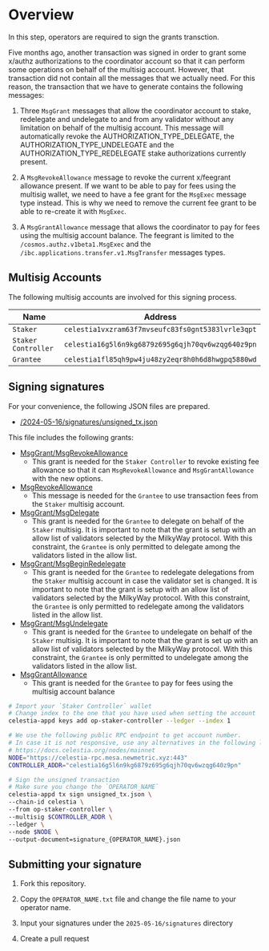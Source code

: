# Overview

In this step, operators are required to sign the grants transction.

Five months ago, another transaction was signed in order to grant some x/authz authorizations to the coordinator account so that it can perform some operations on behalf of the multisig account. However, that transaction did not contain all the messages that we actually need. 
For this reason, the transaction that we have to generate contains the following messages:

1. Three `MsgGrant` messages that allow the coordinator account to stake, redelegate and undelegate to and from any validator without any limitation on behalf of the multisig account.
This message will automatically revoke the AUTHORIZATION_TYPE_DELEGATE, the AUTHORIZATION_TYPE_UNDELEGATE and the AUTHORIZATION_TYPE_REDELEGATE stake authorizations currently present.

2. A `MsgRevokeAllowance` message to revoke the current x/feegrant allowance present. If we want to be able to pay for fees using the multisig wallet, we need to have a fee grant for the `MsgExec` message type instead. This is why we need to remove the current fee grant to be able to re-create it with `MsgExec`.

3. A `MsgGrantAllowance` message that allows the coordinator to pay for fees using the multisig account balance. The feegrant is limited to the `/cosmos.authz.v1beta1.MsgExec` and the `/ibc.applications.transfer.v1.MsgTransfer` messages types.

## Multisig Accounts

The following multisig accounts are involved for this signing process.

| Name | Address |
|---|---|
| `Staker`            |`celestia1vxzram63f7mvseufc83fs0gnt5383lvrle3qpt` |
| `Staker Controller` |`celestia16g5l6n9kg6879z695g6qjh70qv6wzqg640z9pn` |
| `Grantee`           |`celestia1fl85qh9pw4ju48zy2eqr8h0h6d8hwgpq5880wd` |

## Signing signatures

For your convenience, the following JSON files are prepared.

- [/2024-05-16/signatures/unsigned_tx.json](https://github.com/milkyway-labs/operators/blob/main/2024-05-16/signatures/unsigned_tx.json)

This file includes the following grants:
- [MsgGrant/MsgRevokeAllowance](https://github.com/cosmos/cosmos-sdk/blob/v0.46.14/proto/cosmos/feegrant/v1beta1/tx.proto#L20)
    - This grant is needed for the `Staker Controller` to revoke existing fee allowance so that it can `MsgRevokeAllowance` and `MsgGrantAllowance` with the new options.
- [MsgRevokeAllowance](https://github.com/cosmos/cosmos-sdk/blob/v0.46.14/proto/cosmos/feegrant/v1beta1/tx.proto#L20)
    - This message is needed for the `Grantee` to use transaction fees from the `Staker` multisig account.
- [MsgGrant/MsgDelegate](https://github.com/cosmos/cosmos-sdk/blob/v0.46.14/proto/cosmos/staking/v1beta1/tx.proto#L26)
    - This grant is needed for the `Grantee` to delegate on behalf of the `Staker` multisig. It is important to note that the grant is setup with an allow list of validators selected by the MilkyWay protocol. With this constraint, the `Grantee` is only permitted to delegate among the validators listed in the allow list.
- [MsgGrant/MsgBeginRedelegate](https://github.com/cosmos/cosmos-sdk/blob/v0.46.14/proto/cosmos/staking/v1beta1/tx.proto#L30)
    - This grant is needed for the `Grantee` to redelegate delegations from the `Staker` multisig account in case the validator set is changed. It is important to note that the grant is setup with an allow list of validators selected by the MilkyWay protocol. With this constraint, the `Grantee` is only permitted to redelegate among the validators listed in the allow list.
- [MsgGrant/MsgUndelegate](https://github.com/cosmos/cosmos-sdk/blob/v0.46.14/proto/cosmos/staking/v1beta1/tx.proto#L34)
    - This grant is needed for the `Grantee` to undelegate on behalf of the `Staker` multisig. It is important to note that the grant is set up with an allow list of validators selected by the MilkyWay protocol. With this constraint, the `Grantee` is only permitted to undelegate among the validators listed in the allow list.
- [MsgGrantAllowance](https://github.com/cosmos/cosmos-sdk/blob/v0.46.14/proto/cosmos/feegrant/v1beta1/tx.proto#L16)
    - This grant is needed for the `Grantee` to pay for fees using the multisig account balance

```bash
# Import your `Staker Controller` wallet
# Change index to the one that you have used when setting the account
celestia-appd keys add op-staker-controller --ledger --index 1

# We use the following public RPC endpoint to get account number.
# In case it is not responsive, use any alternatives in the following link
# https://docs.celestia.org/nodes/mainnet
NODE="https://celestia-rpc.mesa.newmetric.xyz:443"
CONTROLLER_ADDR="celestia16g5l6n9kg6879z695g6qjh70qv6wzqg640z9pn"

# Sign the unsigned transaction
# Make sure you change the `OPERATOR_NAME`
celestia-appd tx sign unsigned_tx.json \
--chain-id celestia \
--from op-staker-controller \
--multisig $CONTROLLER_ADDR \
--ledger \
--node $NODE \
--output-document=signature_{OPERATOR_NAME}.json
```

## Submitting your signature

1. Fork this repository.

2. Copy the `OPERATOR_NAME.txt` file and change the file name to your operator name.

3. Input your signatures under the `2025-05-16/signatures` directory

4. Create a pull request